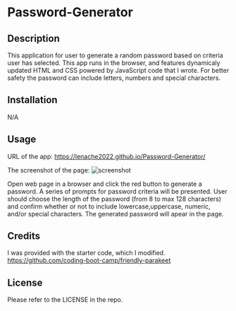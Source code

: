 # Password-Generator

## Description

This application for user to generate a random password based on criteria user has selected. 
This app runs in the browser, and features dynamicaly updated HTML and CSS powered by JavaScript code that I wrote. 
For better safety the password can include letters, numbers and special characters.

## Installation

N/A

## Usage


URL of the app:
https://lenache2022.github.io/Password-Generator/

The screenshot of the page:
![screenshot](https://user-images.githubusercontent.com/116528749/204179891-65817daf-b6e0-42f7-932d-0d1fd1a9f1c3.jpeg)


Open web page in a browser and click the red button to generate a password.
A series of prompts for password criteria will be presented.
User should choose the length of the password (from 8 to max 128 characters) and confirm whether or not to include lowercase,uppercase, numeric, and/or special characters.
The generated password will apear in the page.

## Credits

I was provided with the starter code, which I modified.
https://github.com/coding-boot-camp/friendly-parakeet


## License

Please refer to the LICENSE in the repo.

